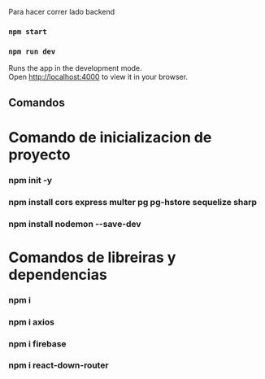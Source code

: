 Para hacer correr lado backend

### `npm start`
### `npm run dev`
Runs the app in the development mode.\
Open [http://localhost:4000](http://localhost:4000) to view it in your browser.

## Comandos 
# Comando de inicializacion de proyecto
### npm init -y
### npm install cors express multer pg pg-hstore sequelize sharp
### npm install nodemon --save-dev

# Comandos de libreiras y dependencias
### npm i
### npm i axios
### npm i firebase
### npm i react-down-router
